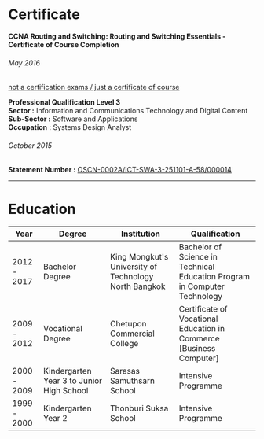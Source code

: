 
# Certificate
 **CCNA Routing and Switching: Routing and Switching Essentials - Certificate of Course Completion**
###### May 2016
[not a certification exams / just a certificate of course](https://drive.google.com/file/d/0BxIrxHorHE_raW9YQVVvNGxjc0k/view)


**Professional Qualification Level 3**
<br/> **Sector :** Information and Communications Technology and Digital Content
<br/> **Sub-Sector :** Software and Applications
<br/> **Occupation** : Systems Design Analyst

###### October 2015
 
**Statement Number :** [OSCN-0002A/ICT-SWA-3-251101-A-58/000014](https://drive.google.com/file/d/0B4zopZMyTzWsQklvdnJtWWpUODA/view)  


----------


# Education


| Year| Degree| Institution | Qualification |
| --- | --- |---| --- |
| 2012 - 2017 | Bachelor Degree | King Mongkut's University of Technology North Bangkok | Bachelor of Science in Technical Education Program in Computer Technology |
| 2009 - 2012 |  Vocational Degree |  Chetupon Commercial College | Certificate of Vocational Education in Commerce  [Business Computer]
| 2000 - 2009 | Kindergarten Year 3 to Junior High School | Sarasas Samuthsarn School | Intensive Programme |
| 1999 - 2000 | Kindergarten Year 2 | Thonburi Suksa School | Intensive Programme |
